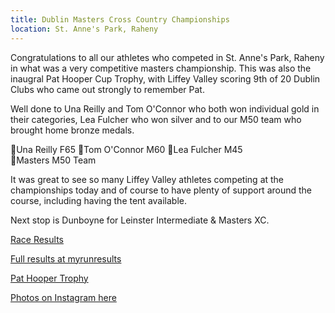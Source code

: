 ```yaml
---
title: Dublin Masters Cross Country Championships
location: St. Anne's Park, Raheny
---
```


Congratulations to all our athletes who competed in St. Anne's Park, Raheny in what was a very competitive masters championship. This was also the inaugral Pat Hooper Cup Trophy, with Liffey Valley scoring 9th of 20 Dublin Clubs who came out strongly to remember Pat.

Well done to Una Reilly and Tom O'Connor who both won individual gold in their categories, Lea Fulcher who won silver and to our M50 team who brought home bronze medals.

🥇Una Reilly F65
🥇Tom O'Connor M60 
🥈Lea Fulcher M45  
🥉Masters M50 Team

It was great to see so many Liffey Valley athletes competing at the championships today and of course to have plenty of support around the course, including having the tent available.

Next stop is Dunboyne for Leinster Intermediate & Masters XC.

<a href="/races/2022-01-09-Dublin-Masters-XC/" target="_blank" rel="noopener noreferrer">Race Results</a>

<a href="https://www.myrunresults.com/events/dublin_masters_cross_country_championships_st_annes/4303/results" target="_blank" rel="noopener noreferrer">Full results at myrunresults</a>

<a href="https://www.myrunresults.com/events/dublin_masters_cross_country_championships_st_annes/4303/results" target="_blank" rel="noopener noreferrer">Pat Hooper Trophy</a>

<a href="https://www.instagram.com/p/CYhIZUBMoKq/?utm_source=ig_web_copy_link" target="_blank" rel="noopener noreferrer">Photos on Instagram here</a>
 
